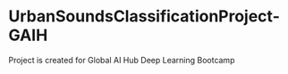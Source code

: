# UrbanSoundsClassificationProject-GAIH
Project is created for Global AI Hub Deep Learning Bootcamp
